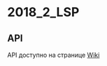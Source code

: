 # 2018_2_LSP

## API
API доступно на странице [Wiki](https://github.com/frontend-park-mail-ru/2018_2_LSP/wiki/Api-1.0.0)

